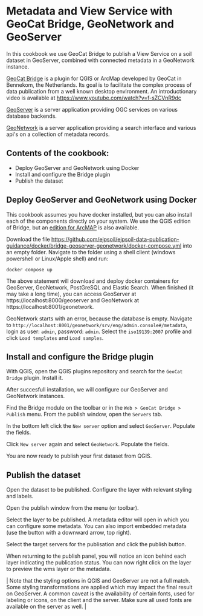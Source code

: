 # Metadata and View Service with GeoCat Bridge, GeoNetwork and GeoServer

In this cookbook we use GeoCat Bridge to publish a View Service on a soil dataset in GeoServer, combined with connected metadata in a GeoNetwork instance. 


[GeoCat Bridge](https://www.geocat.net/bridge/) is a plugin for QGIS or ArcMap developed by GeoCat in Bennekom, the Netherlands. Its goal is to 
facilitate the complex process of data publication from 
a well known desktop environment. An introductionary video is available at https://www.youtube.com/watch?v=f-sZCVnR9dc

[GeoServer](geoserver.md) is a server application providing OGC services on various database backends.

[GeoNetwork](geonetwork.md) is a server application providing a search interface and various api's on a collection of metadata records.

## Contents of the cookbook:

- Deploy GeoServer and GeoNetwork using Docker
- Install and configure the Bridge plugin
- Publish the dataset

## Deploy GeoServer and GeoNetwork using Docker

This cookbook assumes you have docker installed, but you can also install each of the components directly on your system. We use the QGIS edition of Bridge, but an [edition for ArcMAP](https://geocat.net/bridge) is also available.

Download the file https://github.com/ejpsoil/ejpsoil-data-publication-guidance/docker/bridge-geoserver-geonetwork/docker-compose.yml into an empty folder.
Navigate to the folder using a shell client (windows powershell or Linux/Apple shell) and run:

```
docker compose up
```

The above statement will download and deploy docker containers for GeoServer, GeoNetwork, PostGreSQL and Elastic Search. When finished (it may take a long time), you can access GeoServer at https://localhost:8000/geoserver and GeoNetwork at https://localhost:8001/geonetwork.

GeoNetwork starts with an error, because the database is empty. Navigate to `http://localhost:8001/geonetwork/srv/eng/admin.console#/metadata`, login as user: `admin`, password: `admin`. Select the `iso19139:2007` profile and click `Load templates` and `Load samples`.

## Install and configure the Bridge plugin

With QGIS, open the QGIS plugins repository and search for the `GeoCat Bridge` plugin. Install it.

After succesfull installation, we will configure our GeoServer and GeoNetwork instances.

Find the Bridge module on the toolbar or in the `Web > GeoCat Bridge > Publish` menu. From the publish window, open the `Servers` tab.

In the bottom left click the `New server` option and select `GeoServer`. Populate the fields.

Click `New server` again and select `GeoNetwork`. Populate the fields.

You are now ready to publish your first dataset from QGIS.

## Publish the dataset

Open the dataset to be published. Configure the layer with relevant styling and labels.

Open the publish window from the menu (or toolbar). 

Select the layer to be published. A metadata editor will open in which you can configure some metadata. You can also import embedded metadata (use the button with a downward arrow, top right).

Select the target servers for the publisation and click the publish button.

When returning to the publish panel, you will notice an icon behind each layer indicating the publication status. You can now right click on the layer to preview the wms layer or the metadata.

| Note that the styling options in QGIS and GeoServer are not a full match. Some styling transformations are applied which may impact the final result on GeoServer. A common caveat is the availability of certain fonts, used for labeling or icons, on the client and the server. Make sure all used fonts are available on the server as well. |
